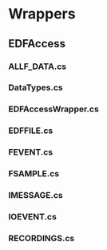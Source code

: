 # Wrappers

## EDFAccess

### ALLF_DATA.cs

### DataTypes.cs

### EDFAccessWrapper.cs

### EDFFILE.cs

### FEVENT.cs

### FSAMPLE.cs

### IMESSAGE.cs

### IOEVENT.cs

### RECORDINGS.cs
